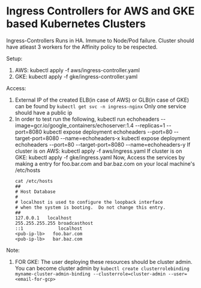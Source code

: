# Ingress Controllers for AWS and GKE based Kubernetes Clusters

Ingress-Controllers Runs in HA. Immune to Node/Pod failure. Cluster should have atleast 3 workers for the Affinity policy to be respected. 

Setup:



1. AWS: kubectl apply -f aws/ingress-controller.yaml
2. GKE: kubectl apply -f gke/ingress-controller.yaml


Access:
1. External IP of the created ELB(in case of AWS) or GLB(in case of GKE) can be found by `kubectl get svc -n ingress-nginx` Only one service should have a public ip
2. In order to test run the following,
	kubectl run echoheaders --image=gcr.io/google_containers/echoserver:1.4 --replicas=1 --port=8080
	kubectl expose deployment echoheaders --port=80 --target-port=8080 --name=echoheaders-x
	kubectl expose deployment echoheaders --port=80 --target-port=8080 --name=echoheaders-y
	If cluster is on AWS: kubectl apply -f aws/ingress.yaml 
	If cluster is on GKE: kubectl apply -f gke/ingress.yaml
	Now, Access the services by making a entry for foo.bar.com and bar.baz.com on your local machine's /etc/hosts
	```
	cat /etc/hosts
	##
    # Host Database
    #
    # localhost is used to configure the loopback interface
    # when the system is booting.  Do not change this entry.
    ##
    127.0.0.1	localhost
    255.255.255.255	broadcasthost
    ::1             localhost
    <pub-ip-lb>   foo.bar.com
    <pub-ip-lb>   bar.baz.com
	```



Note:

1. FOR GKE: The user deploying these resources should be cluster admin. You can become cluster admin by `kubectl create clusterrolebinding myname-cluster-admin-binding --clusterrole=cluster-admin --user=<email-for-gcp>`
